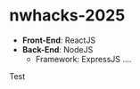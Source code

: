 # nwhacks-2025

- **Front-End**: ReactJS
- **Back-End**: NodeJS 
  - Framework: ExpressJS
  ....

Test